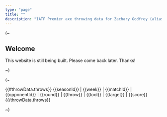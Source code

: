 ```yaml
---
type: "page"
title: ""
description: "IATF Premier axe throwing data for Zachary Godfrey (alias: REDACTED)"
---
```


(~

## Welcome

This website is still being built. Please come back later. Thanks!

~)

(~

{{#throwData.throws}}
{{seasonId}} | {{week}} | {{matchId}} | {{opponentId}} | {{round}} | {{throw}} | {{tool}} | {{target}} | {{score}}
{{/throwData.throws}}

~)